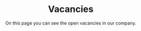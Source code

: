 ---
layout: components/vacancies.njk
title: Vacancies
subtitle: On this page you can see the open vacancies in our company.
eleventyNavigation:
  key: Vacancies
  order: 1
---